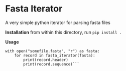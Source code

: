 Fasta Iterator
==============
A very simple python iterator for parsing fasta files


**Installation**
from within this directory, run
```pip install .```


**Usage**
```from fasta_iterator import fasta_iterator
with open("somefile.fasta", "r") as fasta:
    for record in fasta_iterator(fasta):
        print(record.header)
        print(record.sequence)```
